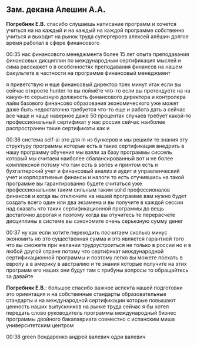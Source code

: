 Зам. декана Алешин А.А.
-----------------------


**Погребняк Е.В.** спасибо
слушаешь написание программ и хочется учиться на на каждый и на каждый
на каждой программе собственно учиться и выходит на рынок труда
супергероев алексей алёшин долгое время работал в сфере финансового

00:35 нас финансового менеджмента более 15 лет опыта преподавания
финансовых дисциплин по международным сертификация мыслей и сима
расскажет о в особенностях преподавания финансов на нашем факультете в
частности на программе финансовый менеджмент 



я приветствую и еще
финансовый директор трех минут итак если вы сейчас откроете hunter то вы
поймёте что-то если вы претендуете на на какую-то серьезную должность
финансового директора и контролера лайм базового финансово образования
экономического уже может даже быть недостаточно требуется что-то еще и
работа дать а сейчас все чаще и чаще наверное даже 50 процентах случаев
требует какой-то профессиональный сертификат у нас россия сейчас
наиболее распространен такие сертификаты как и

00:36 система self-ai это для in из бункеров и мы решили те знания эту
структуру программы которые есть в таких сертификация внедрить в нашу
программу обучения мы взяли за базу программы сиссель который мы считаем
наиболее сбалансированный вот и не более комплексной потому что там есть
в series и принтом есть и бухгалтерский учет и финансовый анализ и аудит
и управленческий учет и корпоративные финансы и налоги то есть
отучившись на такой программе вы гарантированно будете считаться уже
профессиональном таким сильным таким solid профессионалов финансов и
когда вы отключите на нашей программе вам нужно будет создать всего один
или два экзамена и вы получите в каждой сессии над сказать что таких
сертификационной программы до вещь достаточно дорогая и поэтому когда вы
отучитесь те перерасчете дисциплины в системе вы сэкономите очень
серьезную сумму денег

00:37 ну как если хотите переходить посчитаем сколько минус экономить но
это существенная сумма и это является гарантией того что вы сможете при
желании трудоустроиться не только в россии но и в любой другой стране
потому что сертификат международной сертификационной программы и поэтому
легко вы можете поехать в европу а в америку в австралию и те знания
которые получите на этих программ его наших они будут там с трибуны
вопросы то обращайтесь за давайте 


**Погребняк Е.В.**: большое спасибо важное аспекта нашей
подготовки это ориентация и на собственные стандарты образовательные
стандарты и на международной сертификации которые повышают ценность
наших выпускников на рынке труда сейчас я бы хотел передать слово
руководитель программы международный бизнес программы двойного
бакалавриата совместно с испанским миша университетским центром

00:38 green бондаренко андрей валевич одри валевич 


